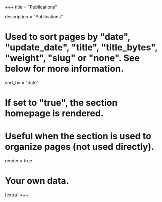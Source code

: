 +++
title = "Publications"

description = "Publications"

# Used to sort pages by "date", "update_date", "title", "title_bytes", "weight", "slug" or "none". See below for more information.
sort_by = "date"

# If set to "true", the section homepage is rendered.
# Useful when the section is used to organize pages (not used directly).
render = true

# Your own data.
[extra]
+++